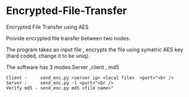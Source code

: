 # Encrypted-File-Transfer
Encrypted File Transfer using AES

Provide encrypted file transfer between two nodes.

The program takes an input file , encrypts the file using symatric AES key (hard coded, change it to be uniq).

The software has 3 modes:Server ,client , md5 

```Usage: 
Client -     send_enc.py <server ip> <local file>  <port>"<br />
Server -     send_enc.py -l <port>"<br />
Verify md5 - send_enc.py md5 <file name>"

```
